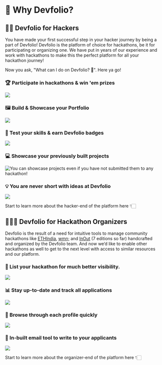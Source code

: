 # 🤔 Why Devfolio?

## 👨‍💻 Devfolio for Hackers

You have made your first successful step in your hacker journey by being a part of Devfolio! Devfolio is the platform of choice for hackathons, be it for participating or organizing one. We have put in years of our experience and work with hackathons to make this the perfect platform for all your hackathon journey!

Now you ask, "What can I do on Devfolio? 🤔". Here ya go!

### 🏆 Participate in hackathons & win 'em prizes 

![](../.gitbook/assets/image%20%2879%29.png)

### 🖼️ Build & Showcase your Portfolio

![](../.gitbook/assets/image%20%2887%29.png)

### 🏅 Test your skills & earn Devfolio badges 

![](../.gitbook/assets/image%20%2875%29.png)

### 💻 Showcase your previously built projects

![You can showcase projects even if you have not submitted them to any hackathon!](../.gitbook/assets/image%20%2893%29.png)

### 💡 You are never short with ideas at Devfolio

![](../.gitbook/assets/image%20%2897%29.png)

Start to learn more about the hacker-end of the platform here 👇🏻

## 🤹🏻‍♂️ Devfolio for Hackathon Organizers 

Devfolio is the result of a need for intuitive tools to manage community hackathons like [ETHIndia](http://ethindia.co/), [wmn;](https://wmn.community/) and [InOut](http://hackinout.co/) \(7 editions so far\) handcrafted and organized by the Devfolio team. And now we’d like to enable other hackathons as well to get to the next level with access to similar resources and our platform.

### 👀 List your hackathon for much better visibility.

![](https://paper-attachments.dropbox.com/s_EC756F725F722BE94AD6EAF2936AE8E1CD7C7FCA9F39008B5476A130D7EE4B13_1568481116919_Screen+Shot+2019-09-14+at+10.13.53+PM.png)



### 📊 Stay up-to-date and track all applications

![](https://paper-attachments.dropbox.com/s_DF39119415D48D75A41A3100993F6D58FD194B951BE3C3AAB4AD2039B88A3347_1566654262029_Screen+Shot+2019-08-24+at+7.13.42+PM.png)

### 

### 📃 Browse through each profile quickly

![](../.gitbook/assets/image%20%282%29.png)

### 

### 📩 In-built email tool to write to your applicants

![](../.gitbook/assets/image%20%2817%29.png)



Start to learn more about the organizer-end of the platform here 👇🏻



